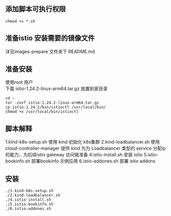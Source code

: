 ## 添加脚本可执行权限
```shell
chmod +x *.sh
```

## 准备istio 安装需要的镜像文件
详见images-prepare 文件夹下 README.md

## 准备安装
使用root 用户  
下载 istio-1.24.2-linux-arm64.tar.gz 放置到家目录
```shell
cd ~
tar -zxvf istio-1.24.2-linux-arm64.tar.gz
cp istio-1.24.2/bin/istioctl /usr/local/bin/
chmod +x /usr/local/bin/istioctl
```
## 脚本解释
1.kind-k8s-setup.sh  使用 kind 初始化 k8s集群
2.kind-loadbalancer.sh 使用 cloud-controller-manager 提供 kind 为为 Loadbalancer 类型的 service 分配ip的能力，为后续istio gateway 访问做准备
4.istio-install.sh 安装 istio
5.istio-bookinfo.sh 部署bookinfo 示例应用
6.istio-addones.sh 部署 istio addons 
## 安装
```shell
./1.kind-k8s-setup.sh
./2.kind-loadbalancer.sh
./4.istio-install.sh
./5.istio-bookinfo.sh
./6.istio-addones.sh
```